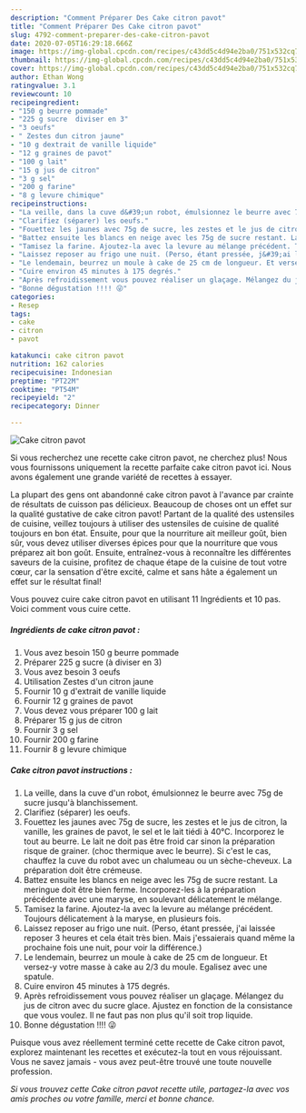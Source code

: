 ```yaml
---
description: "Comment Préparer Des Cake citron pavot"
title: "Comment Préparer Des Cake citron pavot"
slug: 4792-comment-preparer-des-cake-citron-pavot
date: 2020-07-05T16:29:18.666Z
image: https://img-global.cpcdn.com/recipes/c43dd5c4d94e2ba0/751x532cq70/cake-citron-pavot-photo-principale-de-la-recette.jpg
thumbnail: https://img-global.cpcdn.com/recipes/c43dd5c4d94e2ba0/751x532cq70/cake-citron-pavot-photo-principale-de-la-recette.jpg
cover: https://img-global.cpcdn.com/recipes/c43dd5c4d94e2ba0/751x532cq70/cake-citron-pavot-photo-principale-de-la-recette.jpg
author: Ethan Wong
ratingvalue: 3.1
reviewcount: 10
recipeingredient:
- "150 g beurre pommade"
- "225 g sucre  diviser en 3"
- "3 oeufs"
- " Zestes dun citron jaune"
- "10 g dextrait de vanille liquide"
- "12 g graines de pavot"
- "100 g lait"
- "15 g jus de citron"
- "3 g sel"
- "200 g farine"
- "8 g levure chimique"
recipeinstructions:
- "La veille, dans la cuve d&#39;un robot, émulsionnez le beurre avec 75g de sucre jusqu&#39;à blanchissement."
- "Clarifiez (séparer) les oeufs."
- "Fouettez les jaunes avec 75g de sucre, les zestes et le jus de citron, la vanille, les graines de pavot, le sel et le lait tiédi à 40°C. Incorporez le tout au beurre. Le lait ne doit pas être froid car sinon la préparation risque de grainer. (choc thermique avec le beurre). Si c&#39;est le cas, chauffez la cuve du robot avec un chalumeau ou un sèche-cheveux. La préparation doit être crémeuse."
- "Battez ensuite les blancs en neige avec les 75g de sucre restant. La meringue doit être bien ferme. Incorporez-les à la préparation précédente avec une maryse, en soulevant délicatement le mélange."
- "Tamisez la farine. Ajoutez-la avec la levure au mélange précédent. Toujours délicatement à la maryse, en plusieurs fois."
- "Laissez reposer au frigo une nuit. (Perso, étant pressée, j&#39;ai laissée reposer 3 heures et cela était très bien. Mais j&#39;essaierais quand même la prochaine fois une nuit, pour voir la différence.)"
- "Le lendemain, beurrez un moule à cake de 25 cm de longueur. Et versez-y votre masse à cake au 2/3 du moule. Egalisez avec une spatule."
- "Cuire environ 45 minutes à 175 degrés."
- "Après refroidissement vous pouvez réaliser un glaçage. Mélangez du jus de citron avec du sucre glace. Ajustez en fonction de la consistance que vous voulez. Il ne faut pas non plus qu&#39;il soit trop liquide."
- "Bonne dégustation !!!! 😜"
categories:
- Resep
tags:
- cake
- citron
- pavot

katakunci: cake citron pavot 
nutrition: 162 calories
recipecuisine: Indonesian
preptime: "PT22M"
cooktime: "PT54M"
recipeyield: "2"
recipecategory: Dinner

---
```



![Cake citron pavot](https://img-global.cpcdn.com/recipes/c43dd5c4d94e2ba0/751x532cq70/cake-citron-pavot-photo-principale-de-la-recette.jpg)

Si vous recherchez une recette cake citron pavot, ne cherchez plus! Nous vous fournissons uniquement la recette parfaite cake citron pavot ici. Nous avons également une grande variété de recettes à essayer.

La plupart des gens ont abandonné cake citron pavot à l'avance par crainte de résultats de cuisson pas délicieux. Beaucoup de choses ont un effet sur la qualité gustative de cake citron pavot! Partant de la qualité des ustensiles de cuisine, veillez toujours à utiliser des ustensiles de cuisine de qualité toujours en bon état. Ensuite, pour que la nourriture ait meilleur goût, bien sûr, vous devez utiliser diverses épices pour que la nourriture que vous préparez ait bon goût. Ensuite, entraînez-vous à reconnaître les différentes saveurs de la cuisine, profitez de chaque étape de la cuisine de tout votre cœur, car la sensation d'être excité, calme et sans hâte a également un effet sur le résultat final!

<!--inarticleads1-->

Vous pouvez cuire cake citron pavot en utilisant 11 Ingrédients et 10 pas. Voici comment vous cuire cette.

##### Ingrédients de cake citron pavot :

1. Vous avez besoin 150 g beurre pommade
1. Préparer 225 g sucre (à diviser en 3)
1. Vous avez besoin 3 oeufs
1. Utilisation  Zestes d&#39;un citron jaune
1. Fournir 10 g d&#39;extrait de vanille liquide
1. Fournir 12 g graines de pavot
1. Vous devez vous préparer 100 g lait
1. Préparer 15 g jus de citron
1. Fournir 3 g sel
1. Fournir 200 g farine
1. Fournir 8 g levure chimique




<!--inarticleads2-->

##### Cake citron pavot instructions :

1. La veille, dans la cuve d&#39;un robot, émulsionnez le beurre avec 75g de sucre jusqu&#39;à blanchissement.
1. Clarifiez (séparer) les oeufs.
1. Fouettez les jaunes avec 75g de sucre, les zestes et le jus de citron, la vanille, les graines de pavot, le sel et le lait tiédi à 40°C. Incorporez le tout au beurre. Le lait ne doit pas être froid car sinon la préparation risque de grainer. (choc thermique avec le beurre). Si c&#39;est le cas, chauffez la cuve du robot avec un chalumeau ou un sèche-cheveux. La préparation doit être crémeuse.
1. Battez ensuite les blancs en neige avec les 75g de sucre restant. La meringue doit être bien ferme. Incorporez-les à la préparation précédente avec une maryse, en soulevant délicatement le mélange.
1. Tamisez la farine. Ajoutez-la avec la levure au mélange précédent. Toujours délicatement à la maryse, en plusieurs fois.
1. Laissez reposer au frigo une nuit. (Perso, étant pressée, j&#39;ai laissée reposer 3 heures et cela était très bien. Mais j&#39;essaierais quand même la prochaine fois une nuit, pour voir la différence.)
1. Le lendemain, beurrez un moule à cake de 25 cm de longueur. Et versez-y votre masse à cake au 2/3 du moule. Egalisez avec une spatule.
1. Cuire environ 45 minutes à 175 degrés.
1. Après refroidissement vous pouvez réaliser un glaçage. Mélangez du jus de citron avec du sucre glace. Ajustez en fonction de la consistance que vous voulez. Il ne faut pas non plus qu&#39;il soit trop liquide.
1. Bonne dégustation !!!! 😜




<!--inarticleads1-->

<p>
Puisque vous avez réellement terminé cette recette de Cake citron pavot, explorez maintenant les recettes et exécutez-la tout en vous réjouissant. Vous ne savez jamais - vous avez peut-être trouvé une toute nouvelle profession.
</p>

<p>
<i>Si vous trouvez cette Cake citron pavot recette utile, partagez-la avec vos amis proches ou votre famille, merci et bonne chance.</i>
</p>
